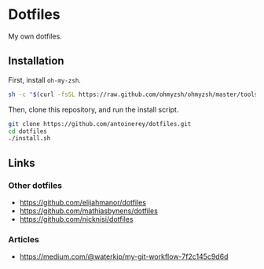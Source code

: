 # Dotfiles

My own dotfiles.

## Installation

First, install `oh-my-zsh`.

```zsh
sh -c "$(curl -fsSL https://raw.github.com/ohmyzsh/ohmyzsh/master/tools/install.sh)"
```

Then, clone this repository, and run the install script.

```zsh
git clone https://github.com/antoinerey/dotfiles.git
cd dotfiles
./install.sh
```

## Links

### Other dotfiles

- https://github.com/elijahmanor/dotfiles
- https://github.com/mathiasbynens/dotfiles
- https://github.com/nicknisi/dotfiles

### Articles

- https://medium.com/@waterkip/my-git-workflow-7f2c145c9d6d
